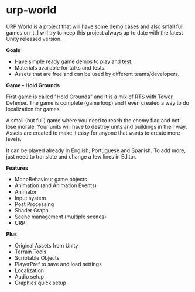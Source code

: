 # urp-world

URP World is a project that will have some demo cases and also small full games on it.
I will try to keep this project always up to date with the latest Unity released version.

**Goals**

* Have simple ready game demos to play and test.
* Materials available for talks and tests.
* Assets that are free and can be used by different teams/developers.

**Game - Hold Grounds**

First game is called "Hold Grounds" and it is a mix of RTS with Tower Defense.
The game is complete (game loop) and I even created a way to do localization for games.

A small (but full) game where you need to reach the enemy flag and not lose morale.
Your units will have to destroy units and buildings in their way.
Assets are created to make it easy for anyone that wants to create more levels.

It can be played already in English, Portuguese and Spanish. To add more, just need to translate and change a few lines in Editor.

**Features**

* MonoBehaviour game objects
* Animation (and Animation Events)
* Animator
* Input system
* Post Processing
* Shader Graph
* Scene management (multiple scenes)
* URP

**Plus**

* Original Assets from Unity
* Terrain Tools
* Scriptable Objects
* PlayerPref to save and load settings
* Localization
* Audio setup
* Graphics quick setup